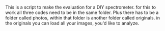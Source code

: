This is a script to make the evaluation for a DIY spectrometer. 
for this to work all three codes need to be in the same folder. Plus there has to be a folder called photos, within that folder is another folder called originals.
in the originals you can load all your images, you'd like to analyze.
